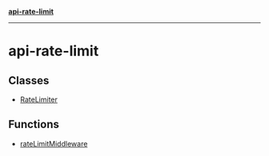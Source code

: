 [**api-rate-limit**](README.md)

***

# api-rate-limit

## Classes

- [RateLimiter](classes/RateLimiter.md)

## Functions

- [rateLimitMiddleware](functions/rateLimitMiddleware.md)

